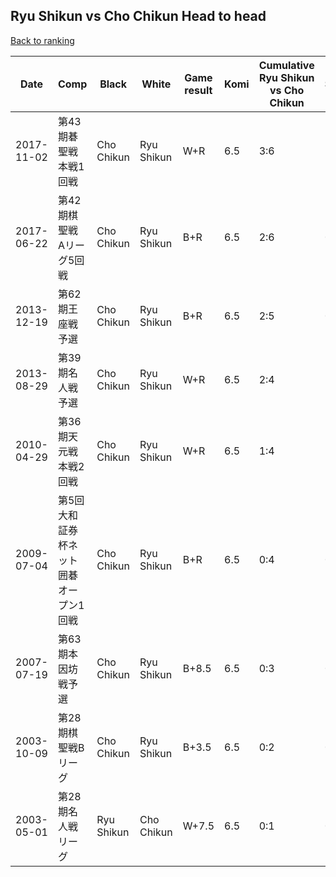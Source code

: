 ## Ryu Shikun vs Cho Chikun Head to head

[Back to ranking](../../index.md)




| **Date** | **Comp** | **Black** | **White** | **Game result** | **Komi** | **Cumulative Ryu Shikun vs Cho Chikun** | **Ryu Shikun streak** | **Cho Chikun streak** | 
| --- | --- | --- | --- | --- | --- | --- | --- | --- |
| 2017-11-02 | 第43期碁聖戦本戦1回戦 | Cho Chikun | Ryu Shikun | W+R | 6.5 | 3:6 | 1 | 0 | 
| 2017-06-22 | 第42期棋聖戦　Aリーグ5回戦 | Cho Chikun | Ryu Shikun | B+R | 6.5 | 2:6 | 0 | 2 | 
| 2013-12-19 | 第62期王座戦予選 | Cho Chikun | Ryu Shikun | B+R | 6.5 | 2:5 | 0 | 1 | 
| 2013-08-29 | 第39期名人戦予選 | Cho Chikun | Ryu Shikun | W+R | 6.5 | 2:4 | 2 | 0 | 
| 2010-04-29 | 第36期天元戦本戦2回戦 | Cho Chikun | Ryu Shikun | W+R | 6.5 | 1:4 | 1 | 0 | 
| 2009-07-04 | 第5回大和証券杯ネット囲碁オープン1回戦 | Cho Chikun | Ryu Shikun | B+R | 6.5 | 0:4 | 0 | 4 | 
| 2007-07-19 | 第63期本因坊戦予選 | Cho Chikun | Ryu Shikun | B+8.5 | 6.5 | 0:3 | 0 | 3 | 
| 2003-10-09 | 第28期棋聖戦Bリーグ | Cho Chikun | Ryu Shikun | B+3.5 | 6.5 | 0:2 | 0 | 2 | 
| 2003-05-01 | 第28期名人戦リーグ | Ryu Shikun | Cho Chikun | W+7.5 | 6.5 | 0:1 | 0 | 1 |




